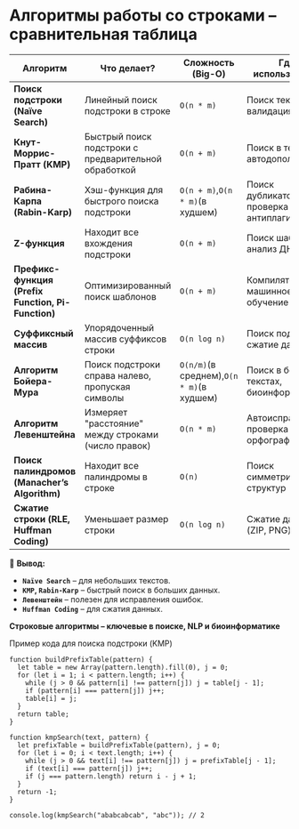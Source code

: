 # **Алгоритмы работы со строками – сравнительная таблица**


| **Алгоритм**                                             | **Что делает?**                                                                            | **Сложность (Big-O)**                          | **Где используется?**                                       |
| ---------------------------------------------------------------- | --------------------------------------------------------------------------------------------------- | ------------------------------------------------------- | -------------------------------------------------------------------------- |
| **Поиск подстроки (Naïve Search)**                | Линейный поиск подстроки в строке                                      | `O(n * m)`                                              | Поиск текста, валидация ввода                     |
| **Кнут-Моррис-Пратт (KMP)**                       | Быстрый поиск подстроки с предварительной обработкой | `O(n + m)`                                              | Поиск в текстах, автодополнение                 |
| **Рабина-Карпа (Rabin-Karp)**                         | Хэш-функция для быстрого поиска подстроки                       | `O(n + m)`,`O(n * m)`(в худшем)                  | Поиск дубликатов, проверка антиплагиата |
| **Z-функция**                                             | Находит все вхождения подстроки                                         | `O(n + m)`                                              | Поиск шаблонов, анализ ДНК                           |
| **Префикс-функция (Prefix Function, Pi-Function)** | Оптимизированный поиск шаблонов                                        | `O(n + m)`                                              | Компиляторы, машинное обучение                  |
| **Суффиксный массив**                            | Упорядоченный массив суффиксов строки                             | `O(n log n)`                                            | Поиск подстрок, сжатие данных                     |
| **Алгоритм Бойера-Мура**                       | Поиск подстроки справа налево, пропуская символы          | `O(n/m)`(в среднем),`O(n * m)`(в худшем) | Поиск в больших текстах, биоинформатика  |
| **Алгоритм Левенштейна**                      | Измеряет "расстояние" между строками (число правок)       | `O(n * m)`                                              | Автоисправление, проверка орфографии      |
| **Поиск палиндромов (Manacher’s Algorithm)**    | Находит все палиндромы в строке                                          | `O(n)`                                                  | Поиск симметричных структур                       |
| **Сжатие строки (RLE, Huffman Coding)**              | Уменьшает размер строки                                                        | `O(n log n)`                                            | Сжатие данных (ZIP, PNG)                                       |


🚀 **Вывод:**

* **`Naïve Search`** – для небольших текстов.
* **`KMP`, `Rabin-Karp`** – быстрый поиск в больших данных.
* **`Левенштейн`** – полезен для исправления ошибок.
* **`Huffman Coding`** – для сжатия данных.

**Строковые алгоритмы – ключевые в поиске, NLP и биоинформатике**

Пример кода для поиска подстроки (KMP)

```
function buildPrefixTable(pattern) {
  let table = new Array(pattern.length).fill(0), j = 0;
  for (let i = 1; i < pattern.length; i++) {
    while (j > 0 && pattern[i] !== pattern[j]) j = table[j - 1];
    if (pattern[i] === pattern[j]) j++;
    table[i] = j;
  }
  return table;
}

function kmpSearch(text, pattern) {
  let prefixTable = buildPrefixTable(pattern), j = 0;
  for (let i = 0; i < text.length; i++) {
    while (j > 0 && text[i] !== pattern[j]) j = prefixTable[j - 1];
    if (text[i] === pattern[j]) j++;
    if (j === pattern.length) return i - j + 1;
  }
  return -1;
}

console.log(kmpSearch("ababcabcab", "abc")); // 2

```
